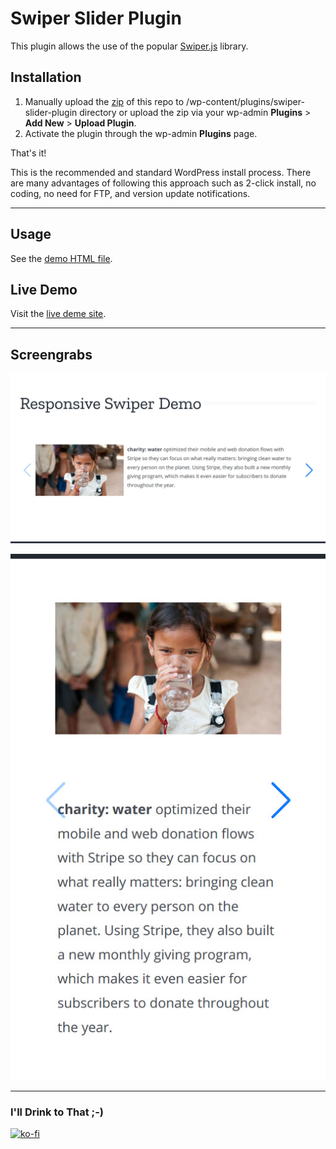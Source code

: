# Swiper Slider Plugin

This plugin allows the use of the popular [Swiper.js](https://swiperjs.com/) library.
 
## Installation

1. Manually upload the [zip](swiper-slider-plugin.zip) of this repo to /wp-content/plugins/swiper-slider-plugin directory or upload the zip via your wp-admin **Plugins** > **Add New** > **Upload Plugin**.
2. Activate the plugin through the wp-admin **Plugins** page.

That's it!

This is the recommended and standard WordPress install process. There are many advantages of following this approach such as 2-click install, no coding, no need for FTP, and version update notifications.  

---

## Usage

See the [demo HTML file](swiper-slider-demo.html).

## Live Demo

Visit the [live deme site](https://caughtmyeyedev.000webhostapp.com/responsive-swiper-demo).

---

## Screengrabs

![Desktop](screengrabs/Screenshot_2020-05-25-Responsive-Swiper-Demo-dt-1280w.jpg)

![Mobile](screengrabs/Screenshot_2020-05-25-Responsive-Swiper-Demo-mob-512w.jpg)

---

### I'll Drink to That ;-)

[![ko-fi](https://www.ko-fi.com/img/githubbutton_sm.svg)](https://ko-fi.com/D1D7YARD)
